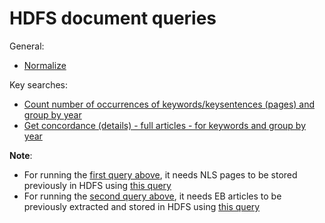 # HDFS document queries

General:

* [Normalize](./normalize.md) 

Key searches:

* [Count number of occurrences of keywords/keysentences (pages) and group by year](./keysearch_by_year.md)
* [Get concordance (details) - full articles - for keywords and group by year](./keysearch_articles_by_year_details.md)

**Note**: 

* For running the [first query above](./keysearch_by_year.md), it needs NLS pages to be stored previously in HDFS using [this query](../nls/write_pages_df_hdfs.md)
* For running the [second query above](./keysearch_articles_by_year_details.md), it needs EB articles to be previously extracted and stored in HDFS using [this query](../nlsArticles/write_articles_pages_df_hdfs.md)

